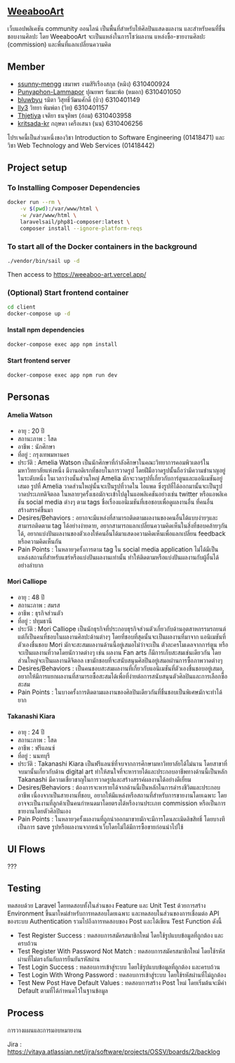 ## [WeeabooArt](https://befitting-literature-a91.notion.site/WeeabooArt-3a18979db3dd4e12a816db0cf0167f20)

เว็บแอปพลิเคชัน community ออนไลน์ เป็นพื้นที่สำหรับให้ศิลปินแสดงผลงาน และสำหรับคนที่ชื่นชอบงานศิลปะ โดย WeeabooArt จะเป็นแหล่งในการโชว์ผลงาน แหล่งซื้อ-ขายงานศิลปะ (commission) และพื่นที่แลกเปลี่ยนความคิด

## Member
- [ssunny-mengg](https://github.com/ssunny-mengg) เขมาพร งามสิริเรืองสกุล (หมิง) 6310400924
- [Punyaphon-Lammapor](https://github.com/Punyaphon-Lammapor) ปุณยพร รัมมะพ้อ (หมอก) 6310401050
- [bluwbyu](https://github.com/bluwbyu) รมิตา วิสุทธิ์วัฒนศักดิ์ (บิว) 6310401149
- [lly3](https://github.com/lly3) วิทยา พิมพ์ตา (วิท) 6310401157
- [Thjetiya](https://github.com/Thjetiya) เจติยา ธนจุติพร (อ๋อม) 6310403958
- [kritsada-kr](https://github.com/kritsada-kr) กฤษดา เครือเสนา (นน) 6310406256

โปรเจคนี้เป็นส่วนหนึ่งของวิชา Introduction to Software Engineering (01418471) และ วิชา Web Technology and Web Services (01418442)

## Project setup

### To Installing Composer Dependencies
```sh
docker run --rm \
    -v $(pwd):/var/www/html \
    -w /var/www/html \
    laravelsail/php81-composer:latest \
    composer install --ignore-platform-reqs
```

### To start all of the Docker containers in the background

```sh
./vendor/bin/sail up -d
```
Then access to https://weeaboo-art.vercel.app/

### (Optional) Start frontend container
```sh
cd client
docker-compose up -d
```
#### Install npm dependencies
```sh
docker-compose exec app npm install
```
#### Start frontend server
```sh
docker-compose exec app npm run dev
```

## Personas
#### Amelia Watson
- อายุ : 20 ปี
- สถานะภาพ : โสด
- อาชีพ : นักศึกษา
- ที่อยู่ : กรุงเทพมหานคร
- ประวัติ : Amelia Watson เป็นนักศึกษาที่กำลังศึกษาในคณะวิทยาการคอมพิวเตอร์ในมหาวิทยาลัยแห่งหนึ่ง มีงานอดิเรกที่ชอบในการวาดรูป โดยฝีมือวาดรูปนั้นถือว่ามีความชำนาญอยู่ในระดับหนึ่ง ในเวลาว่างนั้นส่วนใหญ่ Amelia มักจะวาดรูปที่เกี่ยวกับการ์ตูนและแอนิเมชันอยู่เสมอ รูปที่ Amelia วาดส่วนใหญ่นั้นจะเป็นรูปที่วาดใน
ไอแพด ซึ่งรูปที่ได้ออกมานั้นจะเป็นรูปวาดประเภทดิจิตอล ในหลายๆครั้งเธอมักจะเข้าไปดูในแอพลิเคชันอย่างเช่น twitter หรือแอพลิเคชัน social media ต่างๆ ตาม tags ชื่อเรื่องแอนิเมชันที่เธอชอบเพื่อดูผลงานอื่น ที่คนอื่นสร้างสรรค์ขึ้นมา
- Desires/Behaviors : อยากจะมีแหล่งที่สามารถติดตามผลงานของคนอื่นได้แบบง่ายๆและสามารถติดตาม tag ได้อย่างง่ายดาย, อยากสามารถแลกเปลี่ยนความคิดเห็นในสิ่งที่ชอบคล้ายๆกันได้, อยากแบ่งปันผลงานของตัวเองให้คนอื่นได้มาแสดงความคิดเห็นเพื่อแลกเปลี่ยน feedback หรือความคิดเห็นกัน
- Pain Points : ในหลายๆครั้งการตาม tag ใน social media application ไม่ได้มีเป็นแหล่งสถานที่สำหรับแชร์หรือแบ่งปันผลงานเท่านั้น ทำให้ติดตามหรือแบ่งปันผลงานกับผู้อื่นได้อย่างลำบาก

#### Mori Calliope
- อายุ : 48 ปี
- สถานะภาพ : สมรส
- อาชีพ : ธุรกิจส่วนตัว
- ที่อยู่ : ปทุมธานี
- ประวัติ : Mori Calliope เป็นนักธุรกิจที่ประกอบธุรกิจส่วนตัวเกี่ยวกับด้านอุตสาหกรรมรถยนต์ แต่ก็เป็นคนที่ชอบในผลงานศิลปะด้านต่างๆ โดยที่ชอบที่สุดนั้นจะเป็นผลงานที่มาจาก แอนิเมชันที่ตัวเองชื่นชอบ Mori มักจะสะสมผลงานด้านนี้อยู่เสมอไม่ว่าจะเป็น ตัวละครโมเดลจากการ์ตูน หรือจะเป็นผลงานที่วาดโดยนักวาดต่างๆ เช่น ผลงาน Fan arts ก็มีการเก็บสะสมเช่นเดียวกัน โดยส่วนใหญ่จะเป็นผลงานดิจิตอล เขามักชอบที่จะสนับสนุนศิลปินอยู่เสมอผ่านการซื้อภาพวาดต่างๆ
- Desires/Behaviors : เป็นคนชอบสะสมผลงานที่เกี่ยวกับแอนิเมชันที่ตัวเองชื่นชอบอยู่เสมอ, อยากให้มีการแยกผลงานที่สามารถซื้อสะสมได้เพื่อที่ง่ายต่อการสนับสนุนตัวศิลปินและการเลือกซื้อสะสม
- Pain Points : ในบางครั้งการติดตามผลงานของศิลปินเดียวกันที่ชื่นชอบเป็นพิเศษมักจะทำได้ยาก 

#### Takanashi Kiara
- อายุ : 24 ปี
- สถานะภาพ : โสด
- อาชีพ : ฟรีแลนซ์
- ที่อยู่ : นนทบุรี
- ประวัติ :  Takanashi Kiara เป็นฟรีแลนซ์ที่จบจากการศึกษามหาวิทยาลัยได้ไม่นาน โดยสาขาที่จบมานั้นเกี่ยวกับด้าน digital art ทำให้สนใจที่จะหารายได้และประกอบอาชีพทางด้านนี้เป็นหลัก Takanashi มีความเชี่ยวชาญในการวาดรูปและสร้างสรรค์ผลงานได้อย่างดีเยี่ยม
- Desires/Behaviors : ต้องการจะหารายได้จากด้านนี้เป็นหลักในการดำรงชีวิตและประกอบอาชีพ เนื่องจากเป็นสายงานที่ชอบ, อยากให้มีแหล่งหรือสถานที่สำหรับการขายงานโดยเฉพาะ โดยอาจจะเป็นงานที่ลูกค้าเป็นคนกำหนดมาโดยตรงได้หรืองานประเภท commission หรือเป็นการขายงานโดยตัวศิลปินเอง
- Pain Points : ในหลายๆครั้งผลงานที่ถูกนำออกมาขายมักจะมีการโดนละเมิดลิขสิทธิ์ โดยบางทีเป็นการ save รูปหรือผลงานจากหน้าเว็บโดยไม่ได้มีการซื้อขายก่อนนำไปใช้


## UI Flows
???

## Testing
ทดสอบด้วย Laravel โดยทดสอบทั้งในส่วนของ Feature และ Unit Test ด้วยการสร้าง Environment ขึ้นมาใหม่สำหรับการทดสอบโดยเฉพาะ และทดสอบในส่วนของการเชื่อมต่อ API ของระบบ Authentication รวมไปถึงการทดสอบของ Post และได้เขียน Test Function ดังนี้

- Test Register Success : ทดสอบการสมัครสมาชิกใหม่ โดยใช้รูปแบบข้อมูลที่ถูกต้อง และครบถ้วน
- Test Register With Password Not Match : ทดสอบการสมัครสมาชิกใหม่ โดยใช้รหัสผ่านที่ไม่ตรงกันกับการยืนยันรหัสผ่าน
- Test Login Success : ทดสอบการเข้าสู่ระบบ โดยใช้รูปแบบข้อมูลที่ถูกต้อง และครบถ้วน
- Test Login With Wrong Password : ทดสอบการเข้าสู่ระบบ โดยใช้รหัสผ่านที่ไม่ถูกต้อง
- Test New Post Have Default Values : ทดสอบการสร้าง Post ใหม่ โดยเริ่มต้นจะมีค่า Default ตามที่ได้กำหนดไว้ในฐานข้อมูล

## Process
การวางแผนและการมอบหมายงาน

Jira : https://vitaya.atlassian.net/jira/software/projects/OSSV/boards/2/backlog

